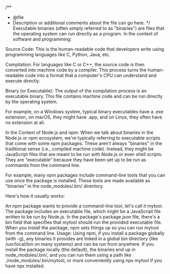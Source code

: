 /**
 * @file
 * Description or additional comments about the file can go here.
 */
Executable binaries (often simply referred to as "binaries") are files that the operating system can run directly as a program. In the context of software and programming:

Source Code: This is the human-readable code that developers write using programming languages like C, Python, Java, etc.

Compilation: For languages like C or C++, the source code is then converted into machine code by a compiler. This process turns the human-readable code into a format that a computer's CPU can understand and execute directly.

Binary (or Executable): The output of the compilation process is an executable binary. This file contains machine code and can be run directly by the operating system.

For example, on a Windows system, typical binary executables have a .exe extension, on macOS, they might have .app, and on Linux, they often have no extension at all.

In the Context of Node.js and npm:
When we talk about binaries in the Node.js or npm ecosystem, we're typically referring to executable scripts that come with some npm packages. These aren't always "binaries" in the traditional sense (i.e., compiled machine code). Instead, they might be JavaScript files that are meant to be run with Node.js or even shell scripts. They are "executable" because they have been set up to be run as commands from the command line.

For example, many npm packages include command-line tools that you can use once the package is installed. These tools are made available as "binaries" in the node_modules/.bin/ directory.

Here's how it usually works:

An npm package wants to provide a command-line tool, let's call it mytool.
The package includes an executable file, which might be a JavaScript file written to be run by Node.js.
In the package's package.json file, there's a bin field that specifies that mytool should run the provided executable file.
When you install the package, npm sets things up so you can run mytool from the command line.
Usage:
Using npm, if you install a package globally (with -g), any binaries it provides are linked in a global bin directory (like /usr/local/bin on many systems) and can be run from anywhere. If you install the package locally (the default), the binaries end up in node_modules/.bin/, and you can run them using a path like ./node_modules/.bin/mytool, or more conveniently using npx mytool if you have npx installed.